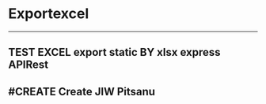 # Exportexcel
-----------------
TEST EXCEL export static
BY xlsx express APIRest
-----------------
#CREATE
Create JIW Pitsanu
-----------------
#